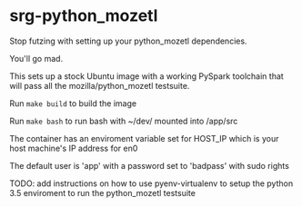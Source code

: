 # srg-python_mozetl

Stop futzing with setting up your python_mozetl dependencies.  

You'll go mad.

This sets up a stock Ubuntu image with a working PySpark toolchain
that will pass all the mozilla/python_mozetl testsuite.

Run `make build` to build the image

Run `make bash` to run bash with ~/dev/ mounted into /app/src

The container has an enviroment variable set for HOST_IP which is your
host machine's IP address for en0

The default user is 'app' with a password set to 'badpass' with sudo
rights

TODO: add instructions on how to use pyenv-virtualenv to setup the
python 3.5 enviroment to run the python_mozetl testsuite
